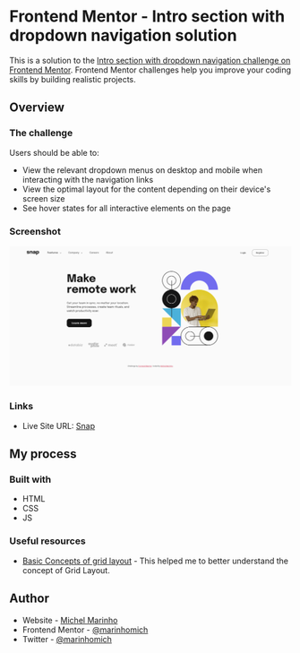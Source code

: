 # Frontend Mentor - Intro section with dropdown navigation solution

This is a solution to the [Intro section with dropdown navigation challenge on Frontend Mentor](https://www.frontendmentor.io/challenges/intro-section-with-dropdown-navigation-ryaPetHE5). Frontend Mentor challenges help you improve your coding skills by building realistic projects. 

## Overview

### The challenge

Users should be able to:

- View the relevant dropdown menus on desktop and mobile when interacting with the navigation links
- View the optimal layout for the content depending on their device's screen size
- See hover states for all interactive elements on the page

### Screenshot

![](./screenshot.png)

### Links

- Live Site URL: [Snap](https://your-live-site-url.com)

## My process

### Built with

- HTML
- CSS
- JS

### Useful resources

- [Basic Concepts of grid layout](https://developer.mozilla.org/en-US/docs/Web/CSS/CSS_Grid_Layout/Basic_Concepts_of_Grid_Layout) - This helped me to better understand the concept of Grid Layout.


## Author

- Website - [Michel Marinho](https://marinhomich.dev)
- Frontend Mentor - [@marinhomich](https://www.frontendmentor.io/profile/marinhomich)
- Twitter - [@marinhomich](https://www.twitter.com/marinhomich)
